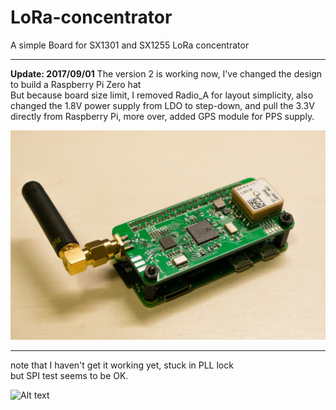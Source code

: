 # LoRa-concentrator
A simple Board for SX1301 and SX1255 LoRa concentrator 



---

**Update: 2017/09/01**
The version 2 is working now, I've changed the design to build a Raspberry Pi Zero hat  
But because board size limit, I removed Radio_A for layout simplicity, also changed the 1.8V power supply from LDO to step-down, and pull the 3.3V directly from Raspberry Pi, more over, added GPS module for PPS supply.

![Alt text](/Version2/version2_2.jpg)





---

note that I haven't get it working yet, stuck in PLL lock  
but SPI test seems to be OK.  

![Alt text](/Version1/pcb.jpg)


